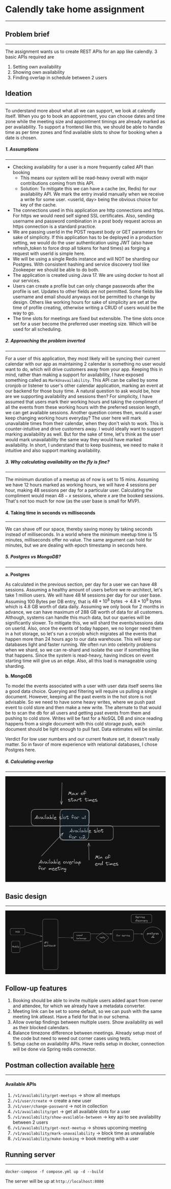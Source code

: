 
# Calendly take home assignment
----
## Problem brief
----
The assignment wants us to create REST APIs for an app like calendly. 3 basic APIs required are
1. Setting own availability
2. Showing own availability
3. Finding overlap in schedule between 2 users
## Ideation
----
To understand more about what all we can support, we look at calendly itself. When you go to book an appointment, you can choose dates and time zone while the meeting size and appointment timings are already marked as per availability. To support a frontend like this, we should be able to handle time as per time zones and find available slots to show for booking when a date is chosen.

##### 1. Assumptions
----
- Checking availability for a user is a more frequently called API than booking
    - This means our system will be read-heavy overall with major contributions coming from this API.
    - Solution: To mitigate this we can have a cache (ex, Redis) for our availability API. We mark the entry invalid manually when we receive a write for some user. <userId, day> being the obvious choice for key of the cache.
- The connections used in this application are http connections and https. For https we would need self signed SSL certificates. Also, sending username and password combination in a post body request across an https connection is a standard practice.
- We are passing userId in the POST request body or GET parameters for sake of simplicity. If this application has to be deployed in a production setting, we would do the user authentication using JWT (also have refresh_token to force drop all tokens for hard times) as forging a request with userId is simple here.
- We will be using a single Redis instance and will NOT be sharding our Postgres. With consistent hashing and service discovery tool like Zookeeper we should be able to do both.
- The application is created using Java 17. We are using docker to host all our services.
- Users can create a profile but can only change passwords after the profile is set. Updates to other fields are not permitted. Some fields like username and email should anyways not be permitted to change by design. Others like working hours for sake of simplicity are set at the time of profile creating, otherwise writing a CRUD of users would be the way to go.
- The time slots for meetings are fixed but extensible. The time slots once set for a user become the preferred user meeting size. Which will be used for all scheduling.

##### 2. Approaching the problem inverted
----
For a user of this application, they most likely will be syncing their current calendar with our app as maintaining 2 calendar is something no user would want to do, which will drive customers away from your app. Keeping this in mind, rather than making a support for availability, I have exposed something called as `MarkUnavailability`. This API can be called by some cronjob or listener to user's other calendar application, marking an event at our backend for those busy time.
A natural question to ask would be, how are we supporting availability and sessions then? For simplicity, I have assumed that users mark their working hours and taking the compliment of all the events from these working hours with the preferred session length, we can get available sessions.
Another question comes then, would a user keep changing working hours everyday? The user here will mark unavailable times from their calendar, when they don't wish to work. This is counter-intuitive and drive customers away. I would ideally want to support marking availability as well. But for the sake of time, let's think as the user would mark unavailability the same way they would have marked availability. In short, I understand that to keep business, we need to make it intuitive and also support marking availability.
##### 3. Why calculating availability on the fly is fine?
----
The minimum duration of a meetup as of now is set to 15 mins. Assuming we have 12 hours marked as working hours, we will have 4 sessions per hour, making 48 sessions per day for a particular user. Calculating the compliment would mean $48 - x$ sessions, where $x$ are the booked sessions. That's not too much for now (as the user base is small for MVP).

#### 4. Taking time in seconds vs milliseconds
----
We can shave off our space, thereby saving money by taking seconds instead of milliseconds. In a world where the minimum meetup time is 15 minutes, milliseconds offer no value. The same argument can hold for minutes, but we are dealing with epoch timestamp in seconds here.

##### 5. Postgres vs MongoDB?
----
**a. Postgres**

As calculated in the previous section, per day for a user we can have 48 sessions. Assuming a healthy amount of users before we re-architect, let's take 1 million users. We will have 48 M sessions per day for our user base. Assuming 100 Bytes per DB entry, that is $48 * 10^8 \text{ bytes} \rightarrow 4.8 * 10^9 \text{ bytes}$ which is 4.8 GB worth of data daily. Assuming we only book for 2 months in advance, we can have maximum of 288 GB worth of data for all customers. Although, systems can handle this much data, but our queries will be significantly slower. To mitigate this, we will shard the events/sessions data on userId. Also, once the events of today happen, we no longer need them in a hot storage, so let's run a cronjob which migrates all the events that happen more than 24 hours ago to our data warehouse. This will keep our databases light and faster running. We often run into celebrity problems when we shard, so we can re-shard and isolate the user if something like that happens. Since the system is read-heavy, having indices on event starting time will give us an edge. Also, all this load is manageable using sharding.

**b. MongoDB**

To model the events associated with a user with user data itself seems like a good data choice. Querying and filtering will require us pulling a single document. However, keeping all the past events in the hot store is not advisable. So we need to have some heavy writes, where we push past event to cold store and then make a new write. The alternate to that would be to scan the db for all users and getting past events from them and pushing to cold store. Writes will be fast for a NoSQL DB and since reading happens from a single document with this cold storage push, each document should be light enough to pull fast. Data estimates will be similar.

Verdict
For low user numbers and our current feature set, it doesn't really matter. So in favor of more experience with relational databases, I chose Postgres here.

##### 6. Calculating overlap
----
![Calculating overlap given availability slots](.assets/overlap.PNG)

## Basic design
----
![Handwavy high level design](.assets/basicDesign.PNG)

## Follow-up features
1. Booking should be able to invite multiple users added apart from owner and attendee, for which we already have a metadata converter.
2. Meeting link can be set to some default, so we can push with the same meeting link atleast. Have a field for that in our schema.
3. Allow overlap findings between multiple users. Show availability as well as their blocked calendars.
4. Balance timezone difference between meetings. Already setup most of the code but need to weed out corner cases using tests.
5. Setup cache on availability APIs. Have redis setup in docker, connection will be done via Spring redis connector. 

## Postman collection available [here](xyz.harbor.calendly.postman_collection.json)
----

#### Available APIs
1. `/v1/availability/get-meetups` $\rightarrow$ show all meetups
2. `/v1/user/create` $\rightarrow$ create a new user
3. `/v1/user/change-password` $\rightarrow$ not in collection
4. `/v1/availability/get` $\rightarrow$ get all available slots for a user
5. `/v1/availability/show-available-between` $\rightarrow$ key api to see availability between 2 users
6. `/v1/availability/get-next-meetup` $\rightarrow$ shows upcoming meeting
7. `/v1/availability/mark-unavailability` $\rightarrow$ block time as unavailable
8. `/v1/availability/make-booking` $\rightarrow$ book meeting with a user

## Running server
----
```
docker-compose -f compose.yml up -d --build
```
The server will be up at `http://localhost:8080`
